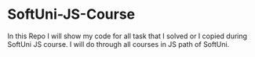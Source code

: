 # SoftUni-JS-Course
In this Repo I will show my code for all task that I solved or I copied during SoftUni JS course.
I will do through all courses in JS path of SoftUni.